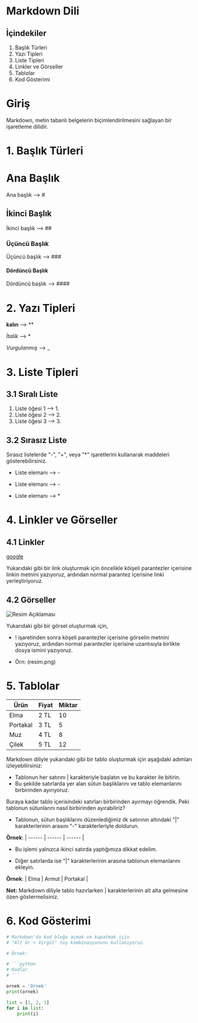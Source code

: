 
# Markdown Dili

## İçindekiler
1. Başlık Türleri
2. Yazı Tipleri
3. Liste Tipleri
4. Linkler ve Görseller
5. Tablolar
6. Kod Gösterimi

# Giriş
Markdown, metin tabanlı belgelerin biçimlendirilmesini sağlayan bir işaretleme dilidir.

# 1. Başlık Türleri

# Ana Başlık
Ana başlık --> #
## İkinci Başlık
İkinci başlık --> ##
### Üçüncü Başlık
Üçüncü başlık --> ###
#### Dördüncü Başlık
Dördüncü başlık --> ####

# 2. Yazı Tipleri

**kalın**  --> **

*İtalik*   --> *

_Vurgulanmış_ --> _

# 3. Liste Tipleri

## 3.1 Sıralı Liste
1. Liste öğesi 1 --> 1.
2. Liste öğesi 2 --> 2.
3. Liste öğesi 3 --> 3.

## 3.2 Sırasız Liste

 Sırasız listelerde "-", "+", veya "*" işaretlerini kullanarak maddeleri gösterebilirsiniz. 

- Liste elemanı --> -
+ Liste elemanı --> -
* Liste elemanı --> *

# 4. Linkler ve Görseller

## 4.1 Linkler
[google](https://www.google.com) 

Yukarıdaki gibi bir link oluşturmak için öncelikle köişeli parantezler içerisine linkin metnini yazıyoruz, ardından normal parantez içerisine linki yerleştiriyoruz. 

## 4.2 Görseller
![Resim Açıklaması](resim.png)     

Yukarıdaki gibi bir görsel oluşturmak için, 
- ! işaretinden sonra köşeli parantezler içerisine görselin metnini yazıyoruz, ardından normal parantezler içerisine uzantısıyla birlikte dosya ismini yazıyoruz.

- Örn: (resim.png) 

# 5. Tablolar

| Ürün      | Fiyat     | Miktar |
| --------- | --------- | ------ |
| Elma      | 2 TL      | 10     |
| Portakal  | 3 TL      | 5      |
| Muz       | 4 TL      | 8      |
| Çilek     | 5 TL      | 12     |

Markdown diliyle yukarıdaki gibi bir tablo oluşturmak için aşağıdaki adımları izleyebilirsiniz:

- Tablonun her satırını | karakteriyle başlatın ve bu karakter ile bitirin.
- Bu şekilde satırlarda yer alan sütun başlıklarını ve tablo elemanlarını birbirinden ayırıyoruz.

Buraya kadar tablo içerisindeki satırları birbirinden ayırmayı öğrendik. Peki tablonun sütunlarını nasıl birbirinden ayırabiliriz? 

- Tablonun, sütun başlıklarını düzenlediğimiz ilk satırının altındaki "|" karakterlerinin arasını "-" karakterleriyle doldurun.

**Örnek**: | ------ | ------ | ------ |

- Bu işlemi yalnızca ikinci satırda yaptığımıza dikkat edelim.

- Diğer satırlarda ise "|" karakterlerinin arasına tablonun elemanlarını ekleyin.

**Örnek**: | Elma | Armut | Portakal |

**Not:** Markdown diliyle tablo hazırlarken | karakterlerinin alt alta gelmesine özen göstermelisiniz.

# 6. Kod Gösterimi

```python
# Markdown'da kod bloğu açmak ve kapatmak için
# "Alt Gr + Virgül" tuş kombinasyonunu kullanıyoruz.

# Örnek:

# ```python
# Kodlar
# ```
```
```python
ornek = 'Örnek'
print(ornek)

list = [1, 2, 3]
for i in list:
    print(i)
```
 
    

